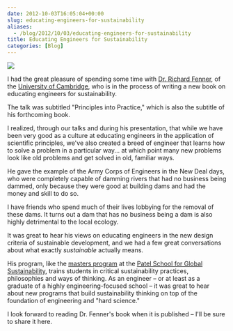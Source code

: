 ```yaml
---
date: 2012-10-03T16:05:04+00:00
slug: educating-engineers-for-sustainability
aliases:
  - /blog/2012/10/03/educating-engineers-for-sustainability
title: Educating Engineers for Sustainability
categories: [Blog]
---
```


![](/images/2012/richard-fenner-patel-talk.jpg)

I had the great pleasure of spending some time with [Dr. Richard Fenner](http://www.csap.cam.ac.uk/network/richard-fenner/), of the [University of Cambridge](http://www.cam.ac.uk/), who is in the process of writing a new book on educating engineers for sustainability.

The talk was subtitled "Principles into Practice," which is also the subtitle of his forthcoming book.

I realized, through our talks and during his presentation, that while we have been very good as a culture at educating engineers in the application of scientific principles, we've also created a breed of engineer that learns how to solve a problem in a particular way... at which point many new problems look like old problems and get solved in old, familiar ways.

He gave the example of the Army Corps of Engineers in the New Deal days, who were completely capable of damming rivers that had no business being dammed, only because they were good at building dams and had the money and skill to do so.

I have friends who spend much of their lives lobbying for the removal of these dams. It turns out a dam that has no business being a dam is also highly detrimental to the local ecology.

It was great to hear his views on educating engineers in the new design criteria of sustainable development, and we had a few great conversations about what exactly _sustainable_ actually means.

His program, like the [masters program](http://psgs.usf.edu/m_a_program/) at the [Patel School for Global Sustainability](http://psgs.usf.edu), trains students in critical sustainability practices, philosophies and ways of thinking. As an engineer – or at least as a graduate of a highly engineering-focused school – it was great to hear about new programs that build sustainability thinking on top of the foundation of engineering and "hard science."

I look forward to reading Dr. Fenner's book when it is published – I'll be sure to share it here.


